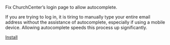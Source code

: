 Fix ChurchCenter’s login page to allow autocomplete.

If you are trying to log in, it is tiring to manually type your entire email address without the assistance of autocomplete, especially if using a mobile device. Allowing autocomplete speeds this process up significantly.

[Install](binki-churchcenter-login-autocomplete-on.user.js?raw=1)
